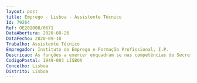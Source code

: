 ```yaml
--- 
layout: post
title: Emprego - Lisboa - Assistente Técnico
Id: 79264
Ref: OE202008/0671
DataAbertura: 2020-08-26
DataFecho: 2020-09-10
Trabalho: Assistente Técnico
Empregador: Instituto do Emprego e Formação Profissional, I.P.
Descricao: As funções a exercer enquadram se nas competências de Secretariado da Direção da CITE, nomeadamente, a gestão da agenda da Direção, incluindo a preparação de reuniões e de pastas para deslocações, a gestão da receção do email da CITE e a realização de atendimento telefónico e presencial.Perfil Profissional a) Experiência profissional de pelo menos 3 anos no desempenho de funções de secretariado e de apoio administrativo b) Bons conhecimentos de informática, designadamente, Microsoft Office (Word, PowerPoint, Excel, MS Outlook) c) Elevada capacidade de organização, gestão de prioridades e sentido de responsabilidade  d) Boa capacidade de comunicação, verbal e escrita.
CodigoPostal: 1949-003 LISBOA
Concelho: Lisboa
Distrito: Lisboa
--- 
```

